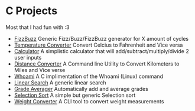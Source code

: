 # C Projects
Most that I had fun with :3
- [FizzBuzz](https://github.com/RileyMeta/Random/blob/master/C/fizzbuzz.c)
Generic Fizz/Buzz/FizzBuzz generator for X amount of cycles
- [Temperature Converter](https://github.com/RileyMeta/Random/blob/master/C/tempconverter.c)
Convert Celcius to Fahrenheit and Vice versa
- [Calculator](https://github.com/RileyMeta/Random/blob/master/C/calculator.c)
A simplistic calculator that will add/subtract/multiply/divide 2 user inputs
- [Distance Converter](https://github.com/RileyMeta/Random/blob/master/C/dc.c)
A Command line Utility to Convert Kilometers to Miles and Vice verse 
- [Whoami](https://github.com/RileyMeta/Random/blob/master/C/whoami.c)
A C implimentation of the Whoami (Linux) command 
- [Linear Search](https://github.com/RileyMeta/Random/blob/master/C/linearsearch.c)
A generic linear search
- [Grade Averager](https://github.com/RileyMeta/Random/blob/master/C/grades.c)
Automatically add and average grades
- [Selection Sort](https://github.com/RileyMeta/Random/blob/master/C/selection_sort.c)
A simple but generic Selection sort
- [Weight Converter](https://github.com/RileyMeta/Random/blob/master/C/weight.c)
A CLI tool to convert weight measurements
